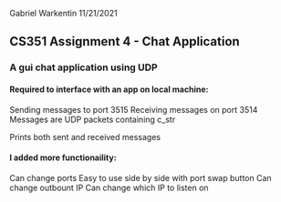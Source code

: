 Gabriel Warkentin
11/21/2021

## CS351 Assignment 4 - Chat Application
### A gui chat application using UDP

#### Required to interface with an app on local machine:
Sending messages to port 3515
Receiving messages on port 3514
Messages are UDP packets containing c_str

Prints both sent and received messages

#### I added more functionaility:
Can change ports
Easy to use side by side with port swap button
Can change outbount IP
Can change which IP to listen on
